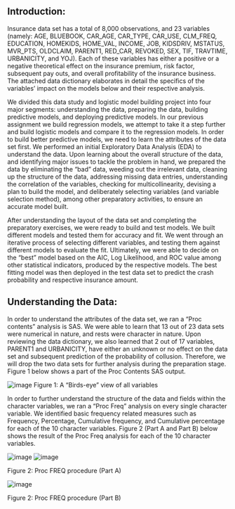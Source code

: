 ## Introduction:

Insurance data set has a total of 8,000 observations, and 23 variables (namely: AGE, BLUEBOOK, CAR_AGE, CAR_TYPE, CAR_USE, CLM_FREQ, EDUCATION, HOMEKIDS, HOME_VAL, INCOME, JOB, KIDSDRIV, MSTATUS, MVR_PTS, OLDCLAIM, PARENT1, RED_CAR,
REVOKED, SEX, TIF, TRAVTIME, URBANICITY, and YOJ). Each of these variables has either a positive or a negative theoretical effect on the insurance premium, risk factor, subsequent pay outs, and overall profitability of the insurance business. The attached data dictionary elaborates in detail the specifics of the variables’ impact on the models below and their respective analysis.

We divided this data study and logistic model building project into four major segments: understanding the data, preparing the data, building predictive models, and deploying predictive models. In our previous assignment we build regression models, we attempt to take it a step further and build logistic models and compare it to the regression models. In order to build better predictive models, we need to learn the attributes of the data set first. We performed an initial Exploratory Data Analysis (EDA) to understand the data. Upon learning about the overall structure of the data, and identifying major issues to tackle the problem in hand, we prepared the data by eliminating the “bad” data, weeding out the irrelevant data, cleaning up the structure of the data, addressing missing data entries, understanding the correlation of the variables, checking for multicollinearity, devising a plan to build the model, and deliberately selecting variables (and variable selection method), among other preparatory activities, to ensure an accurate model built.

After understanding the layout of the data set and completing the preparatory exercises, we were ready to build and test models. We built different models and tested them for accuracy and fit. We went through an iterative process of selecting different variables, and testing them against different models to evaluate the fit. Ultimately, we were able to decide on the “best” model based on the AIC, Log Likelihood, and ROC value among other statistical indicators, produced by the respective models. The best fitting model was then deployed in the test data set to predict the crash probability and respective insurance amount.

## Understanding the Data:

In order to understand the attributes of the data set, we ran a “Proc contents” analysis is SAS. We were able to learn that 13 out of 23 data sets were numerical in nature, and rests were character in nature. Upon reviewing the data dictionary, we also learned that 2 out of 17 variables, PARENT1 and URBANICITY, have either an unknown or no effect on the data set and subsequent prediction of the probability of collusion. Therefore, we will drop the two data sets for further analysis during the preparation stage. Figure 1 below shows a part of the Proc Contents SAS output.


![image](https://cloud.githubusercontent.com/assets/26909910/25582712/a70f4ef0-2e5c-11e7-89b2-16c17f4a5668.png)
Figure 1: A “Birds-eye” view of all variables

In order to further understand the structure of the data and fields within the character variables, we ran a “Proc Freq” analysis on every single character variable. We identified basic frequency related measures such as Frequency, Percentage, Cumulative frequency, and Cumulative percentage for each of the 10 character variables. Figure 2 (Part A and Part B) below shows the result of the Proc Freq analysis for each of the 10 character variables.

![image](https://cloud.githubusercontent.com/assets/26909910/25582728/b5ed3fcc-2e5c-11e7-8485-946656ad74c6.png)
![image](https://cloud.githubusercontent.com/assets/26909910/25582735/b939cf2e-2e5c-11e7-98dc-c90b4fdbb338.png)

Figure 2: Proc FREQ procedure (Part A)

![image](https://cloud.githubusercontent.com/assets/26909910/25582750/c35e8490-2e5c-11e7-8eab-63a091f97aab.png)

Figure 2: Proc FREQ procedure (Part B)
